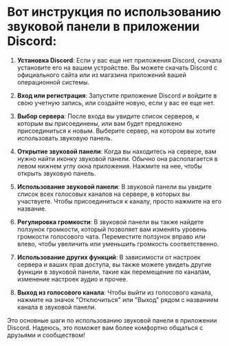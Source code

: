 #  Вот инструкция по использованию звуковой панели в приложении Discord:

1. **Установка Discord**: Если у вас еще нет приложения Discord, сначала установите его на вашем устройстве. Вы можете скачать Discord с официального сайта или из магазина приложений вашей операционной системы.
    
2. **Вход или регистрация**: Запустите приложение Discord и войдите в свою учетную запись, или создайте новую, если у вас ее еще нет.
    
3. **Выбор сервера**: После входа вы увидите список серверов, к которым вы присоединены, или вам будет предложено присоединиться к новым. Выберите сервер, на котором вы хотите использовать звуковую панель.
    
4. **Открытие звуковой панели**: Когда вы находитесь на сервере, вам нужно найти иконку звуковой панели. Обычно она располагается в левом нижнем углу окна приложения. Нажмите на нее, чтобы открыть звуковую панель.
    
5. **Использование звуковой панели**: В звуковой панели вы увидите список всех голосовых каналов на сервере, в которых вы участвуете. Чтобы присоединиться к каналу, просто нажмите на его название.
    
6. **Регулировка громкости**: В звуковой панели вы также найдете ползунок громкости, который позволяет вам изменять уровень громкости голосового чата. Переместите ползунок вправо или влево, чтобы увеличить или уменьшить громкость соответственно.
    
7. **Использование других функций**: В зависимости от настроек сервера и ваших прав доступа, вы также можете увидеть другие функции в звуковой панели, такие как перемещение по каналам, изменение настроек аудио и прочее.
    
8. **Выход из голосового канала**: Чтобы выйти из голосового канала, нажмите на значок "Отключиться" или "Выход" рядом с названием канала в звуковой панели.
    

Это основные шаги по использованию звуковой панели в приложении Discord. Надеюсь, это поможет вам более комфортно общаться с друзьями и сообществом!
